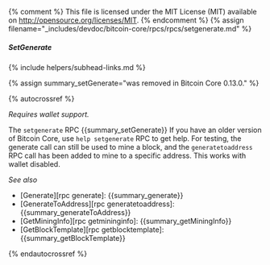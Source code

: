 {% comment %}
This file is licensed under the MIT License (MIT) available on
http://opensource.org/licenses/MIT.
{% endcomment %}
{% assign filename="_includes/devdoc/bitcoin-core/rpcs/rpcs/setgenerate.md" %}

##### SetGenerate
{% include helpers/subhead-links.md %}

{% assign summary_setGenerate="was removed in Bitcoin Core 0.13.0." %}

{% autocrossref %}

*Requires wallet support.*

The `setgenerate` RPC {{summary_setGenerate}} If you have an older
version of Bitcoin Core, use `help setgenerate` RPC to get help. For testing, 
the generate call can still be used to mine a block, and the `generatetoaddress` RPC 
call has been added to mine to a specific address. This works with wallet disabled.

*See also*

* [Generate][rpc generate]: {{summary_generate}}
* [GenerateToAddress][rpc generatetoaddress]: {{summary_generateToAddress}}
* [GetMiningInfo][rpc getmininginfo]: {{summary_getMiningInfo}}
* [GetBlockTemplate][rpc getblocktemplate]: {{summary_getBlockTemplate}}

{% endautocrossref %}
